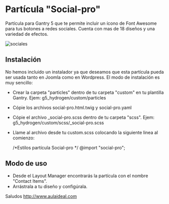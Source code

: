 # Partícula "Social-pro"
Partícula para Gantry 5 que te permite incluir un ícono de Font Awesome para tus botones a redes sociales. Cuenta con mas de 18 diseños y una variedad de efectos.

![sociales](https://user-images.githubusercontent.com/9434043/26900193-08f6edf6-4b97-11e7-837f-e891a58cdb76.png)

Instalación
-----------
No hemos incluido un instalador ya que deseamos que esta partícula pueda ser usada tanto en Joomla como en Wordpress. 
El modo de instalación es muy sencillo:

+ Crear la carpeta "particles" dentro de tu carpeta "custom" en tu plantilla Gantry. Ejem: g5_hydrogen/custom/particles
+ Cópie los archivos social-pro.html.twig y social-pro.yaml
+ Cópie el archivo _social-pro.scss dentro de tu carpeta "scss". Ejem: g5_hydrogen/custom/scss/_social-pro.scss
+ Llame al archivo desde tu custom.scss colocando la siguiente linea al comienzo:

  /*Estilos partícula Social-pro */
  @import "social-pro";


Modo de uso
-----------
+ Desde el Layout Manager encontrarás la partícula con el nombre "Contact Items". 
+ Arrástrala a tu  diseño y configúrala.

Saludos
http://www.aulaideal.com

